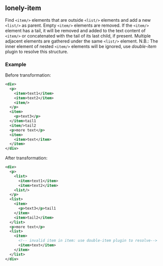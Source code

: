 ## lonely-item
Find `<item/>` elements that are outside `<list/>` elements and add a new `<list/>` as parent.
Empty `<item/>` elements are removed. If the `<item/>` element has a tail, it will be removed and added to the text content of `<item/>` or concatenated with the tail of its last child, if present.
Multiple adjacent elements are gathered under the same `<list/>` element.
N.B.: The inner element of nested `<item/>` elements will be ignored, use *double-item* plugin to resolve this structure.
### Example
Before transformation:
```xml
<div>
  <p>
    <item>text1</item>
    <item>text2</item>
    <item/>
  </p>
  <item>
    <p>text3</p>
  </item>tail1
  <item/>tail2
  <p>more text</p>
  <item>
    <item>text</item>
  </item>
</div>
```

After transformation:
```xml
<div>
  <p>
    <list>
      <item>text1</item>
      <item>text2</item>
    <list/>
  </p>
  <list>
    <item>
      <p>text3</p>tail1
    </item>
    <item>tail2</item>
  </list>
  <p>more text</p>
  <list>
    <item>
      <!-- invalid item in item: use double-item plugin to resolve-->
      <item>text</item>
    </item>
  </list>
</div>
```
